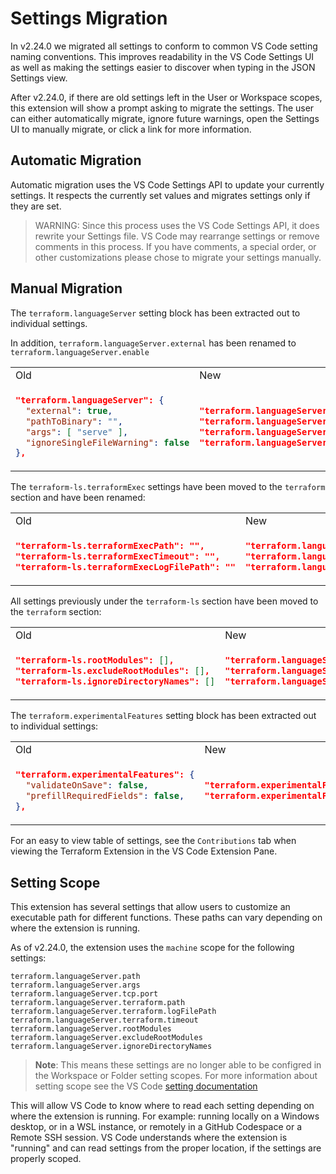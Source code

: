 # Settings Migration

In v2.24.0 we migrated all settings to conform to common VS Code setting naming conventions. This improves readability in the VS Code Settings UI as well as making the settings easier to discover when typing in the JSON Settings view.

After v2.24.0, if there are old settings left in the User or Workspace scopes, this extension will show a prompt asking to migrate the settings. The user can either automatically migrate, ignore future warnings, open the Settings UI to manually migrate, or click a link for more information.

## Automatic Migration

Automatic migration uses the VS Code Settings API to update your currently settings. It respects the currently set values and migrates settings only if they are set.

> WARNING: Since this process uses the VS Code Settings API, it does rewrite your Settings file. VS Code may rearrange settings or remove comments in this process. If you have comments, a special order, or other customizations please chose to migrate your settings manually.

## Manual Migration

The `terraform.languageServer` setting block has been extracted out to individual settings.

In addition, `terraform.languageServer.external` has been renamed to `terraform.languageServer.enable`

<table>
<tr><td>Old</td><td>New</td></tr>
<tr>
<td>

```json
"terraform.languageServer": {
  "external": true,
  "pathToBinary": "",
  "args": [ "serve" ],
  "ignoreSingleFileWarning": false
},
```
</td>
<td>

```json
"terraform.languageServer.enable": true,
"terraform.languageServer.pathToBinary": "",
"terraform.languageServer.args": [ "serve" ],
"terraform.languageServer.ignoreSingleFileWarning": false
```

</td>
</tr>
</table>

The `terraform-ls.terraformExec` settings have been moved to the `terraform` section and have been renamed:

<table>
<tr><td>Old</td><td>New</td></tr>
<tr>
<td>

```json
"terraform-ls.terraformExecPath": "",
"terraform-ls.terraformExecTimeout": "",
"terraform-ls.terraformExecLogFilePath": ""
```

</td>
<td>

```json
"terraform.languageServer.terraform.path": "",
"terraform.languageServer.terraform.timeout": "",
"terraform.languageServer.terraform.logFilePath": ""
```

</td>
</tr>
</table>

All settings previously under the `terraform-ls` section have been moved to the `terraform` section:

<table>
<tr><td>Old</td><td>New</td></tr>
<tr>
<td>

```json
"terraform-ls.rootModules": [],
"terraform-ls.excludeRootModules": [],
"terraform-ls.ignoreDirectoryNames": []
```

</td>
<td>

```json
"terraform.languageServer.rootModules": [],
"terraform.languageServer.excludeRootModules": [],
"terraform.languageServer.ignoreDirectoryNames": []
```

</td>
</tr>
</table>

The `terraform.experimentalFeatures` setting block has been extracted out to individual settings:

<table>
<tr><td>Old</td><td>New</td></tr>
<tr>
<td>

```json
"terraform.experimentalFeatures": {
  "validateOnSave": false,
  "prefillRequiredFields": false,
},
```
</td>
<td>
    
```json
"terraform.experimentalFeatures.validateOnSave": false,
"terraform.experimentalFeatures.prefillRequiredFields": false,
```

</td>
</tr>
</table>

For an easy to view table of settings, see the `Contributions` tab when viewing the Terraform Extension in the VS Code Extension Pane.

## Setting Scope

This extension has several settings that allow users to customize an executable path for different functions. These paths can vary depending on where the extension is running.

As of v2.24.0, the extension uses the `machine` scope for the following settings:

```
terraform.languageServer.path
terraform.languageServer.args
terraform.languageServer.tcp.port
terraform.languageServer.terraform.path
terraform.languageServer.terraform.logFilePath
terraform.languageServer.terraform.timeout
terraform.languageServer.rootModules
terraform.languageServer.excludeRootModules
terraform.languageServer.ignoreDirectoryNames
```

> **Note**: This means these settings are no longer able to be configred in the Workspace or Folder setting scopes. For more information about setting scope see the VS Code [setting documentation](https://code.visualstudio.com/docs/getstarted/settings)

This will allow VS Code to know where to read each setting depending on where the extension is running. For example: running locally on a Windows desktop, or in a WSL instance, or remotely in a GitHub Codespace or a Remote SSH session. VS Code understands where the extension is "running" and can read settings from the proper location, if the settings are properly scoped.
